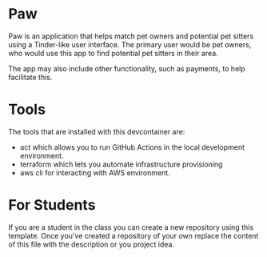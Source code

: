 # Paw

Paw is an application that helps match pet owners and potential pet sitters using a Tinder-like user interface. The primary user would be pet owners, who would use this app to find potential pet sitters in their area.

The app may also include other functionality, such as payments, to help facilitate this.

# Tools
The tools that are installed with this devcontainer are:

* act which allows you to run GitHub Actions in the local development environment.
* terraform which lets you automate infrastructure provisioning
* aws cli for interacting with AWS environment.

# For Students
If you are a student in the class you can create a new repository using this template. Once you've created a repository of your own replace the content of this file with the description or you project idea.